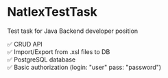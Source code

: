 # NatlexTestTask
Test task for Java Backend developer position  
  
:white_check_mark: CRUD API  
:white_check_mark: Import/Export from .xsl files to DB  
:white_check_mark: PostgreSQL database  
:white_check_mark: Basic authorization (login: "user" pass: "password")  
